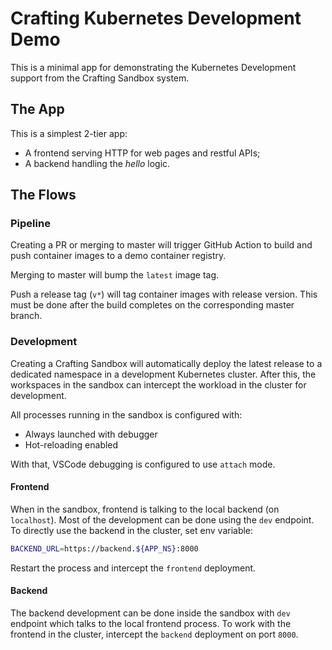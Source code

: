 # Crafting Kubernetes Development Demo

This is a minimal app for demonstrating the Kubernetes Development support
from the Crafting Sandbox system.

## The App

This is a simplest 2-tier app:

- A frontend serving HTTP for web pages and restful APIs;
- A backend handling the _hello_ logic.

## The Flows

### Pipeline

Creating a PR or merging to master will trigger GitHub Action to build and
push container images to a demo container registry.

Merging to master will bump the `latest` image tag.

Push a release tag (`v*`) will tag container images with release version.
This must be done after the build completes on the corresponding master branch.

### Development

Creating a Crafting Sandbox will automatically deploy the latest release to
a dedicated namespace in a development Kubernetes cluster.
After this, the workspaces in the sandbox can intercept the workload in the
cluster for development.

All processes running in the sandbox is configured with:

- Always launched with debugger
- Hot-reloading enabled

With that, VSCode debugging is configured to use `attach` mode.

#### Frontend

When in the sandbox, frontend is talking to the local backend (on `localhost`).
Most of the development can be done using the `dev` endpoint.
To directly use the backend in the cluster, set env variable:

```sh
BACKEND_URL=https://backend.${APP_NS}:8000
```

Restart the process and intercept the `frontend` deployment.

#### Backend

The backend development can be done inside the sandbox with `dev` endpoint which
talks to the local frontend process.
To work with the frontend in the cluster, intercept the `backend` deployment on
port `8000`.
